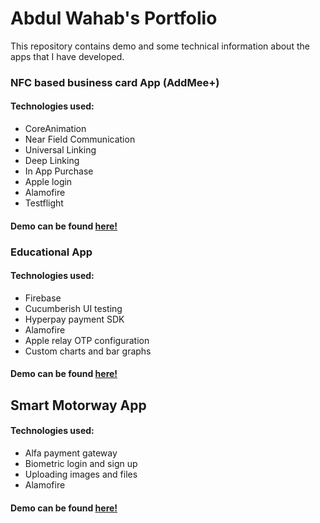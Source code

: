 # Abdul Wahab's Portfolio
This repository contains demo and some technical information about the apps that I have developed.

### NFC based business card App (AddMee+)
#### Technologies used:
* CoreAnimation
* Near Field Communication
* Universal Linking
* Deep Linking
* In App Purchase
* Apple login
* Alamofire
* Testflight
#### Demo can be found [here!](https://github.com/wahab202/portfolio/blob/main/AddMee.md)

### Educational App
#### Technologies used:
* Firebase
* Cucumberish UI testing
* Hyperpay payment SDK
* Alamofire
* Apple relay OTP configuration
* Custom charts and bar graphs
#### Demo can be found [here!](https://github.com/wahab202/portfolio/blob/main/EducationalApp.md)

## Smart Motorway App
#### Technologies used:
* Alfa payment gateway
* Biometric login and sign up
* Uploading images and files
* Alamofire
#### Demo can be found [here!](https://github.com/wahab202/portfolio/blob/main/SmartMotorway.md)

